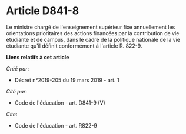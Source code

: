 # Article D841-8

Le ministre chargé de l'enseignement supérieur fixe annuellement les orientations prioritaires des actions financées par la
contribution de vie étudiante et de campus, dans le cadre de la politique nationale de la vie étudiante qu'il définit
conformément à l'article R. 822-9.

**Liens relatifs à cet article**

_Créé par_:

  - Décret n°2019-205 du 19 mars 2019 - art. 1

_Cité par_:

  - Code de l'éducation - art. D841-9 (V)

_Cite_:

  - Code de l'éducation - art. R822-9
